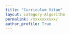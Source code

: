 ```yaml
---
title: "Curriculum Vitae"
layout: category-Algorithm
permalink: /xxxxxxxxxx/
author_profile: True
---
```

